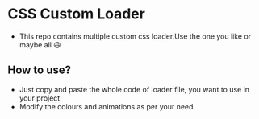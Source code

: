 # CSS Custom Loader
- This repo contains multiple custom css loader.Use the one you like or maybe all :smiley: 

## How to use?
- Just copy and paste the whole code of loader file, you want to use in your project.
- Modify the colours and animations as per your need.
